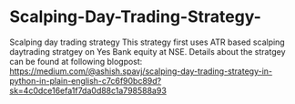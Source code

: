 # Scalping-Day-Trading-Strategy-
Scalping day trading strategy 
This strategy first uses ATR based scalping daytrading stratgey on Yes Bank equity at NSE. 
Details about the stratgey can be found at following blogpost: https://medium.com/@ashish.spavj/scalping-day-trading-strategy-in-python-in-plain-english-c7c6f90bc89d?sk=4c0dce16efa1f7da0d88c1a798588a93
